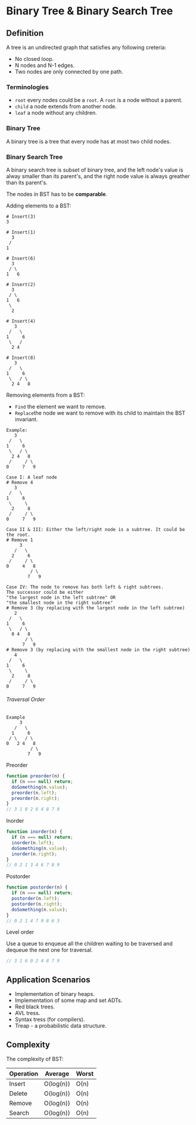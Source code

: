 # Binary Tree & Binary Search Tree

## Definition

A tree is an undirected graph that satisfies any following creteria:

- No closed loop.
- N nodes and N-1 edges.
- Two nodes are only connected by one path.

### Terminologies

- `root` every nodes could be a `root`. A `root` is a node without a parent.
- `child` a node extends from another node.
- `leaf` a node without any children.

### Binary Tree

A binary tree is a tree that every node has at most two child nodes.

### Binary Search Tree

A binary search tree is subset of binary tree, and the left node's value is alway smaller than its parent's, and the right node value is always greather than its parent's.

The nodes in BST has to be **comparable**.

Adding elements to a BST:

```
# Insert(3)
3

# Insert(1)
  3
 /
1

# Insert(6)
  3
 / \
1   6

# Insert(2)
  3
 / \
1   6
 \
  2

# Insert(4)
   3
 /   \
1     6
 \   /
  2 4

# Insert(8)
   3
 /   \
1     6
 \   / \
  2 4   8
```

Removing elements from a BST:

- `Find` the element we want to remove.
- `Replace`the node we want to remove with its child to maintain the BST invariant.

```
Example:
   3
 /   \
1     6
 \   / \
  2 4   8
 /     / \
0     7   9

Case I: A leaf node
# Remove 4
   3
 /   \
1     6
 \     \
  2     8
 /     / \
0     7   9

Case II & III: Either the left/right node is a subtree. It could be the root.
# Remove 1
     3
   /   \
  2     6
 /     / \
0     4   8
         / \
        7   9

Case IV: The node to remove has both left & right subtrees.
The successor could be either
"the largest node in the left subtree" OR
"the smallest node in the right subtree"
# Remove 3 (by replacing with the largest node in the left subtree)
   2
 /   \
1     6
 \   / \
  0 4   8
       / \
      7   9
# Remove 3 (by replacing with the smallest node in the right subtree)
   4
 /   \
1     6
 \     \
  2     8
 /     / \
0     7   9
```

###### Traversal Order

```
Example
     3
   /   \
  1     6
 / \   / \
0   2 4   8
         / \
        7   9
```

Preorder

```js
function preorder(n) {
  if (n === null) return;
  doSomething(n.value);
  preorder(n.left);
  preorder(n.right);
}
// 3 1 0 2 6 4 8 7 9
```

Inorder

```js
function inorder(n) {
  if (n === null) return;
  inorder(n.left);
  doSomething(n.value);
  inorder(n.right);
}
// 0 2 1 3 4 6 7 8 9
```

Postorder

```js
function postorder(n) {
  if (n === null) return;
  postorder(n.left);
  postorder(n.right);
  doSomething(n.value);
}
// 0 2 1 4 7 9 8 6 3
```

Level order

Use a queue to enqueue all the children waiting to be traversed and dequeue the next one for traversal.

```js
// 3 1 6 0 2 4 8 7 9
```

## Application Scenarios

- Implementation of binary heaps.
- Implementation of some map and set ADTs.
- Red black trees.
- AVL tress.
- Syntax tress (for compilers).
- Treap - a probabilistic data structure.

## Complexity

The complexity of BST:

| Operation | Average   | Worst |
| --------- | --------- | ----- |
| Insert    | O(log(n)) | O(n)  |
| Delete    | O(log(n)) | O(n)  |
| Remove    | O(log(n)) | O(n)  |
| Search    | O(log(n)) | O(n)  |
